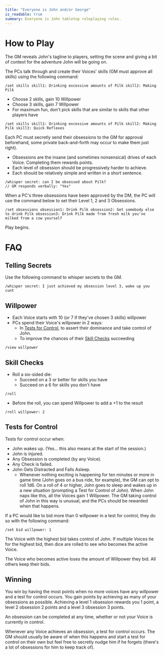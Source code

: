 ```yaml
---
title: "Everyone is John and/or George"
is_readable: true
summary: Everyone is John tabletop roleplaying rules.
---
```


# How to Play

The GM reveals John's tagline to players, setting the scene and giving a bit of
context for the adventure John will be going on.

The PCs talk through and create their Voices' skills (GM must approve all
skills) using the following command:

```
/set skills skill1: Drinking excessive amounts of Pilk skill2: Making Pilk
```

- Choose 2 skills, gain 10 Willpower
- Choose 3 skills, gain 7 Willpower
- For maximum fun, don't pick skills that are similar to skills that other
  players have

```
/set skills skill1: Drinking excessive amounts of Pilk skill2: Making Pilk skill3: Quick Reflexes
```

Each PC must secretly send their obsessions to the GM for approval beforehand,
some private back-and-forth may occur to make them just right).

- Obsessions are the insane (and sometimes nonsensical) drives of each Voice.
  Completing them rewards points.
- Each level of obsession should be progressively harder to achieve.
- Each should be relatively simple and written in a short sentence.

```
/whisper secret: can I be obsessed about Pilk?
// GM responds verbally: "Yes"
```

When a PC's three obsessions have been approved by the DM, the PC will use the
command below to set their Level 1, 2 and 3 Obsessions.

```
/set obsessions obsession1: Drink Pilk obsession2: Get somebody else to drink Pilk obsession3: Drink Pilk made from fresh milk you've milked from a cow yourself
```

Play begins.

# FAQ

## Telling Secrets

Use the following command to whisper secrets to the GM.

```
/whisper secret: I just achieved my obsession level 3, wake up you cunt
```

## Willpower

- Each Voice starts with 10 (or 7 if they've chosen 3 skills) willpower
- PCs spend their Voice's willpower in 2 ways:
  - In [Tests for Control](#tests-for-control), to assert their dominance and
    take control of John.
  - To improve the chances of their [Skill Checks](#skill-checks) succeeding

```
/view willpower
```

## Skill Checks

- Roll a six-sided die:
  - Succeed on a 3 or better for skills you have
  - Succeed on a 6 for skills you don't have

```
/roll
```

- Before the roll, you can spend Willpower to add a +1 to the result

```
/roll willpower: 2
```

## Tests for Control

Tests for control occur when:

- John wakes up. (Yes… this also means at the start of the session.)
- John is injured.
- Any Obsession is completed (by any Voice).
- Any Check is failed.
- John Gets Distracted and Falls Asleep.
  - Whenever nothing exciting is happening for ten minutes or more in game time
    (John goes on a bus ride, for example), the GM can opt to roll 1d6. On a
    roll of 4 or higher, John goes to sleep and wakes up in a new situation
    (prompting a Test for Control of John). When John naps like this, all the
    Voices gain 1 Willpower. The GM taking control of John in this way is
    unusual, and the PCs should be rewarded when that happens.

If a PC would like to bid more than 0 willpower in a test for control, they do
so with the following command:

```
/set bid willpower: 1
```

The Voice with the highest bid takes control of John. If multiple Voices tie for
the highest bid, then dice are rolled to see who becomes the active Voice.

The Voice who becomes active loses the amount of Willpower they bid. All others
keep their bids.

## Winning

You win by having the most points when no more voices have any willpower and a
test for control occurs. You gain points by achieving as many of your obsessions
as possible. Achieving a level 1 obsession rewards you 1 point, a level 2
obsession 2 points and a level 3 obsession 3 points.

An obsession can be completed at any time, whether or not your Voice is
currently in control.

Whenever any Voice achieves an obsession, a test for control occurs. The GM
should usually be aware of when this happens and start a test for control on
their own but feel free to secretly nudge him if he forgets (there's a lot of
obsessions for him to keep track of).
